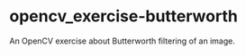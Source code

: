 opencv_exercise-butterworth
===========================

An OpenCV exercise about Butterworth filtering of an image.